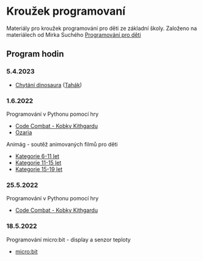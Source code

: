 # Kroužek programovaní

Materiály pro kroužek programování pro děti ze základní školy.
Založeno na materiálech od Mirka Suchého [Programování pro děti](https://github.com/xsuchy/programovani_pro_deti/blob/master/README.md)

## Program hodin

### 5.4.2023
- [Chytání dinosaura](https://scratch.mit.edu/projects/831299842/editor/)
  ([Tahák](https://scratch.mit.edu/projects/831299842/fullscreen/))


### 1.6.2022
Programování v Pythonu pomocí hry
- [Code Combat - Kobky Kithgardu](https://codecombat.com/students?_cc=LeafNextLeg)
- [Ozaria](https://www.ozaria.com/students?_cc=SpoonShakeLife)

Animág - soutěž animovaných filmů pro děti
- [Kategorie 6-11 let](https://docs.google.com/forms/d/e/1FAIpQLSe2heboCaRiekrmTBdmlUJXh9LwsBzM3LOu9VU52-dmJ47k4Q/viewform)
- [Kategorie 11-15 let](https://docs.google.com/forms/d/e/1FAIpQLSdMhztrjiFL0ZjhAfo9Qs4qm_s8wOG7sQc0ZbX6FwbhFQFCaw/viewform)
- [Kategorie 15-19 let](https://docs.google.com/forms/d/e/1FAIpQLSfbnuzqPALaOX_uYrpG2A30dB54clTAEayx4gA6WUCnMzaHiQ/viewform)

### 25.5.2022
Programování v Pythonu pomocí hry
- [Code Combat - Kobky Kithgardu](https://codecombat.com/students?_cc=LeafNextLeg)

### 18.5.2022
Programování micro:bit - display a senzor teploty
- [micro:bit](https://makecode.microbit.org/#)

### 11.5.2022
Programování vozítka Qdee - jízda po čáře
- [Příkazy pro pohyb, detekci překážek a jízdu po čáře](https://makecode.microbit.org/#pub:_VuHiHadTzaxC)

### 4.5.2022
Programování vozítka Qdee - detekce překážek
- [Vylepšené příkazy pro pohyb a detekci překážek](https://makecode.microbit.org/#pub:_aAj9ps4xY8fh)

### 27.4.2022
Programování vozítka Qdee - detekce překážek
- [Příkazy pro pohyb a detekci překážek](https://makecode.microbit.org/#pub:_2VFic904AgRf)

### 13.4.2022
Programování vozítka Qdee
- [Základní příkazy pro pohyb](https://makecode.microbit.org/#pub:_WzXDmP1M2Y4d)

### 6.4.2022
Programování ve Scratch
- [Kocour chyta hodne mysi](https://scratch.mit.edu/projects/672016060/editor/)
  ([Tahák](https://scratch.mit.edu/projects/672009104/fullscreen/))

### 23.2.2022
Programování ve Scratch
- [Balon honi kocoura](https://scratch.mit.edu/projects/645384274/editor/)
  ([Tahák](https://scratch.mit.edu/projects/645380572/fullscreen/))

### 16.2.2022
Programování ve Scratch
- Skupina 1 - [Nebezpecny prechod](https://scratch.mit.edu/projects/641443830/editor/)
  ([Tahák](https://scratch.mit.edu/projects/641432142/fullscreen/))
- Skupina 2 - [Balon honi kocoura](https://scratch.mit.edu/projects/645384274/editor/)
  ([Tahák](https://scratch.mit.edu/projects/645380572/fullscreen/))

### 9.2.2022
Programování ve Scratch
- Skupina 1 - [Bludiště](https://scratch.mit.edu/projects/636345783/editor/)
  ([Tahák](https://scratch.mit.edu/projects/635428934/fullscreen/))
- Skupina 2 - [Nebezpecny prechod](https://scratch.mit.edu/projects/641443830/editor/)
  ([Tahák](https://scratch.mit.edu/projects/641432142/fullscreen/))

### 2.2.2022
Programování ve Scratch
- Skupina 1 - [Chodící Pacman](https://scratch.mit.edu/projects/633901415/editor/)
  ([Tahák](https://scratch.mit.edu/projects/633873467/fullscreen/))
- Skupina 2 - [Bludiště](https://scratch.mit.edu/projects/636345783/editor/)
  ([Tahák](https://scratch.mit.edu/projects/635428934/fullscreen/))

### 26.1.2022
1. Programování ve Scratch
   - Skupina 1 - [Kočka honí myš](https://scratch.mit.edu/projects/629705940/editor/)
     ([Tahák](https://scratch.mit.edu/projects/629703650/fullscreen/))
   - Skupina 2 - [Chodící Pacman](https://scratch.mit.edu/projects/633901415/editor/)
     ([Tahák](https://scratch.mit.edu/projects/633873467/fullscreen/))
2. Hra na konec:
   - [Space Invaders](https://scratch.mit.edu/projects/46553046/fullscreen/)

### 19.1.2022
1. Programování ve Scratch
   - Skupina 1 - [Rozhovor skřítka s obrem](https://scratch.mit.edu/projects/627204211/editor/)
   - Skupina 2 - [Kočka honí myš](https://scratch.mit.edu/projects/629705940)
     ([Tahák](https://scratch.mit.edu/projects/629703650/fullscreen/))
2. Hra na konec:
   - [River Raid](https://scratch.mit.edu/projects/20428294/fullscreen/)
   - [Frogger](https://scratch.mit.edu/projects/12221773/fullscreen/)

### 12.1.2022
1. Programování ve Scratch
   - Skupina 1 - [Kočka na jevišti](https://scratch.mit.edu/projects/617311963/editor/)
     ([Tahák](https://scratch.mit.edu/projects/617285613/fullscreen/))
   - Skupina 2 - [Rozhovor skřítka s obrem](https://scratch.mit.edu/projects/627204211/editor/)

### 15.12.2021
1. Programování ve Scratch
   - [Kočka na jevišti](https://scratch.mit.edu/projects/617311963/editor/)
     ([Tahák](https://scratch.mit.edu/projects/617285613/fullscreen/))
 
### 8.12.2021
1. Programování ve Scratch
   - [Kreslení vloček](https://scratch.mit.edu/projects/613433973/editor/)

### 3.11.2021
1. Programování robota rozsvěcovače:
   - [Lightbot](https://www.gameflare.com/online-game/light-bot/)
   - nebo [jiný Lightbot](https://www.lightbot.lu/)
2. Hra na konec:
   - logická [Tetris](https://scratch.mit.edu/projects/21239656/fullscreen/)
   - nebo plošinovka [Super Mario](https://scratch.mit.edu/projects/2176968/fullscreen/) 

### 13.10.2021
1. [Code.org - kurz](https://studio.code.org/s/express-2021/lessons/1/levels/2)
2. [Pac-Man (hra na konec)](https://scratch.mit.edu/projects/254234311/fullscreen/)

### 6.10.2021
1. GCompris
2. [Code.org - taneční věčírek](https://studio.code.org/s/dance-2019/stage/1/puzzle/1)

## Připravené programy a lekce
- [Prostředí Scratch](scratch/README.md)
- [Pásové vozítko Qdee](qdee/README.md)
